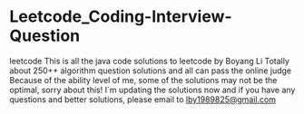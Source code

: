 # Leetcode_Coding-Interview-Question
leetcode
This is all the java code solutions to leetcode by Boyang Li
Totally about 250++ algorithm question solutions and all can pass the online judge
Because of the ability level of me, some of the solutions may not be the optimal, sorry about this!
I`m updating the solutions now and if you have any questions and better solutions, please email to lby1989825@gmail.com
